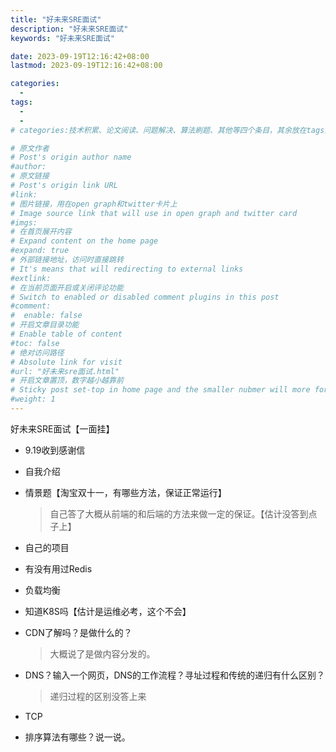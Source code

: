 ```yaml
---
title: "好未来SRE面试"
description: "好未来SRE面试"
keywords: "好未来SRE面试"

date: 2023-09-19T12:16:42+08:00
lastmod: 2023-09-19T12:16:42+08:00

categories:
  -
tags:
  -
  -
# categories:技术积累、论文阅读、问题解决、算法刷题、其他等四个条目，其余放在tags里面。

# 原文作者
# Post's origin author name
#author:
# 原文链接
# Post's origin link URL
#link:
# 图片链接，用在open graph和twitter卡片上
# Image source link that will use in open graph and twitter card
#imgs:
# 在首页展开内容
# Expand content on the home page
#expand: true
# 外部链接地址，访问时直接跳转
# It's means that will redirecting to external links
#extlink:
# 在当前页面开启或关闭评论功能
# Switch to enabled or disabled comment plugins in this post
#comment:
#  enable: false
# 开启文章目录功能
# Enable table of content
#toc: false
# 绝对访问路径
# Absolute link for visit
#url: "好未来sre面试.html"
# 开启文章置顶，数字越小越靠前
# Sticky post set-top in home page and the smaller nubmer will more forward.
#weight: 1
---
```


好未来SRE面试【一面挂】
- 9.19收到感谢信

<!--more-->

- 自我介绍
- 情景题【淘宝双十一，有哪些方法，保证正常运行】
  > 自己答了大概从前端的和后端的方法来做一定的保证。【估计没答到点子上】

- 自己的项目
- 有没有用过Redis

- 负载均衡
- 知道K8S吗【估计是运维必考，这个不会】
- CDN了解吗？是做什么的？
  > 大概说了是做内容分发的。
- DNS？输入一个网页，DNS的工作流程？寻址过程和传统的递归有什么区别？
  > 递归过程的区别没答上来
- TCP
- 排序算法有哪些？说一说。


